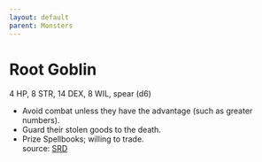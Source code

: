 ```yaml
---
layout: default
parent: Monsters
---
```

# Root Goblin
4 HP, 8 STR, 14 DEX, 8 WIL, spear (d6)  
- Avoid combat unless they have the advantage (such as greater numbers).   
- Guard their stolen goods to the death.   
- Prize Spellbooks; willing to trade.   
source: [SRD](/cairn-srd#Bestiary)
